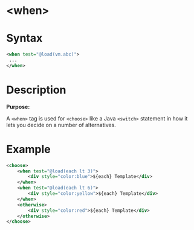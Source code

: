 # &lt;when>
# Syntax
```xml
<when test="@load(vm.abc)">
 ...
</when>
```

# Description
**Purpose:**

A `<when>` tag is used for `<choose>` like a Java `<switch>` statement in how it lets you decide on a number of alternatives.

# Example
```xml
<choose>
	<when test="@load(each lt 3)">
		<div style="color:blue">${each} Template</div>
	</when>
	<when test="@load(each lt 6)">
		<div style="color:yellow">${each} Template</div>
	</when>
	<otherwise>
		<div style="color:red">${each} Template</div>
	</otherwise>
</choose>
```
